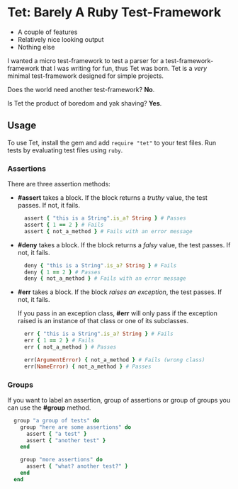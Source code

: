 # Tet: Barely A Ruby Test-Framework

- A couple of features
- Relatively nice looking output
- Nothing else

I wanted a micro test-framework to test a parser for a test-framework-framework that I was writing for fun, thus Tet was born. Tet is a *very* minimal test-framework designed for simple projects.

Does the world need another test-framework? **No**.

Is Tet the product of boredom and yak shaving? **Yes**.

## Usage

To use Tet, install the gem and add `require "tet"` to your test files. Run tests by evaluating test files using `ruby`.

### Assertions

There are three assertion methods:

- **#assert** takes a block. If the block returns a _truthy_ value, the test passes. If not, it fails.

  ```ruby
    assert { "this is a String".is_a? String } # Passes
    assert { 1 == 2 } # Fails
    assert { not_a_method } # Fails with an error message
  ```

- **#deny** takes a block. If the block returns a _falsy_ value, the test passes. If not, it fails.

  ```ruby
    deny { "this is a String".is_a? String } # Fails
    deny { 1 == 2 } # Passes
    deny { not_a_method } # Fails with an error message
  ```

- **#err** takes a block. If the block _raises an exception_, the test passes. If not, it fails.

  If you pass in an exception class, **#err** will only pass if the exception raised is an instance of that class or one of its subclasses.

  ```ruby
    err { "this is a String".is_a? String } # Fails
    err { 1 == 2 } # Fails
    err { not_a_method } # Passes

    err(ArgumentError) { not_a_method } # Fails (wrong class)
    err(NameError) { not_a_method } # Passes
  ```

### Groups

If you want to label an assertion, group of assertions or group of groups you can use the **#group** method.

```ruby
  group "a group of tests" do
    group "here are some assertions" do
      assert { "a test" }
      assert { "another test" }
    end

    group "more assertions" do
      assert { "what? another test?" }
    end
  end
```
